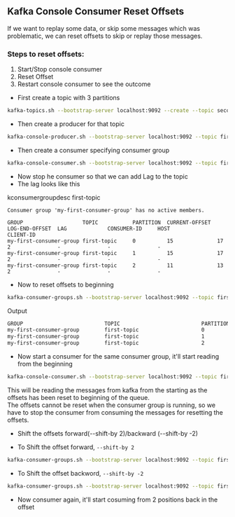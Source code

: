 ## Kafka Console Consumer Reset Offsets

If we want to replay some data, or skip some messages which was problematic, we can reset offsets to skip or replay those messages.

### Steps to reset offsets:
1. Start/Stop console consumer
2. Reset Offset
3. Restart console consumer to see the outcome

* First create a topic with 3 partitions
```sh
kafka-topics.sh --bootstrap-server localhost:9092 --create --topic second-topic --partitions 3
```

* Then create a producer for that topic
```sh
kafka-console-producer.sh --bootstrap-server localhost:9092 --topic first-topic
```

* Then create a consumer specifying consumer group
```sh
kafka-console-consumer.sh --bootstrap-server localhost:9092 --topic first-topic --group my-first-consumer-group
```

* Now stop he consumer so that we can add Lag to the topic
* The lag looks like this

kconsumergroupdesc first-topic

```shell
Consumer group 'my-first-consumer-group' has no active members.

GROUP                   TOPIC           PARTITION  CURRENT-OFFSET  LOG-END-OFFSET  LAG             CONSUMER-ID     HOST            CLIENT-ID
my-first-consumer-group first-topic     0          15              17              2               -               -               -
my-first-consumer-group first-topic     1          15              17              2               -               -               -
my-first-consumer-group first-topic     2          11              13              2               -               -               -
```

* Now to reset offsets to beginning
```sh
kafka-consumer-groups.sh --bootstrap-server localhost:9092 --topic first-topic --group my-first-consumer-group --reset-offsets --to-earliest --execute
```
Output
```sh
GROUP                          TOPIC                          PARTITION  NEW-OFFSET
my-first-consumer-group        first-topic                    0          0
my-first-consumer-group        first-topic                    1          0
my-first-consumer-group        first-topic                    2          0
```

* Now start a consumer for the same consumer group, it'll start reading from the beginning
```sh
kafka-console-consumer.sh --bootstrap-server localhost:9092 --topic first-topic --group my-first-consumer-group
```
This will be reading the messages from kafka from the starting as the offsets has been reset to beginning of the queue. <br>
The offsets cannot be reset when the consumer group is running, so we have to stop the consumer from consuming the messages for resetting the offsets.

* Shift the offsets forward(--shift-by 2)/backward (--shift-by -2)
- To Shift the offset forward, `--shift-by 2`
```sh
kafka-consumer-groups.sh --bootstrap-server localhost:9092 --topic first-topic --group my-first-consumer-group --reset-offsets --shift-by 2 --execute
```

- To Shift the offset backword, `--shift-by -2`
```sh
kafka-consumer-groups.sh --bootstrap-server localhost:9092 --topic first-topic --group my-first-consumer-group --reset-offsets --shift-by -2 --execute
```

* Now consumer again, it'll start cosuming from 2 positions back in the offset
